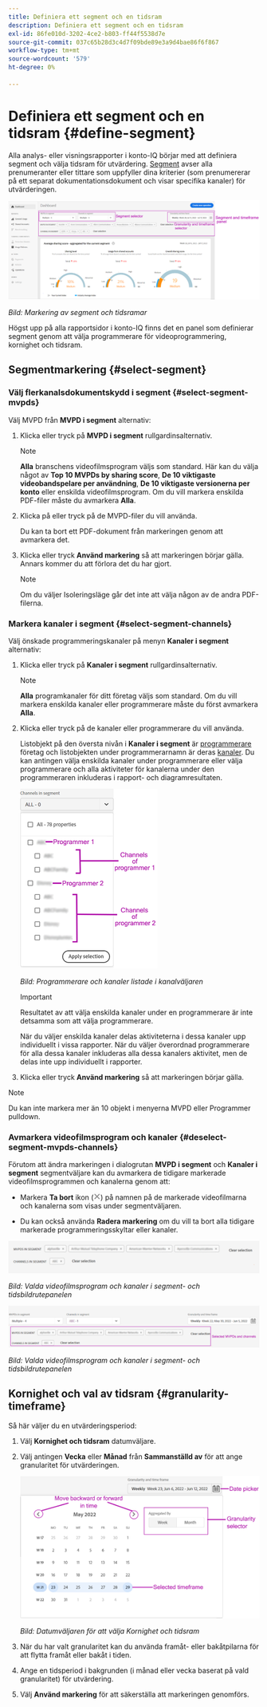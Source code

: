 ```yaml
---
title: Definiera ett segment och en tidsram
description: Definiera ett segment och en tidsram
exl-id: 86fe010d-3202-4ce2-b803-ff44f5538d7e
source-git-commit: 037c65b28d3c4d7f09bde89e3a9d4bae86f6f867
workflow-type: tm+mt
source-wordcount: '579'
ht-degree: 0%

---
```


# Definiera ett segment och en tidsram {#define-segment}

Alla analys- eller visningsrapporter i konto-IQ börjar med att definiera segment och välja tidsram för utvärdering. [Segment](/help/AccountIQ/product-concepts.md#segmet-def) avser alla prenumeranter eller tittare som uppfyller dina kriterier (som prenumererar på ett separat dokumentationsdokument och visar specifika kanaler) för utvärderingen.

![](assets/segment-panel.png)

*Bild: Markering av segment och tidsramar*

Högst upp på alla rapportsidor i konto-IQ finns det en panel som definierar segment genom att välja programmerare för videoprogrammering, kornighet och tidsram.

## Segmentmarkering {#select-segment}

### Välj flerkanalsdokumentskydd i segment {#select-segment-mvpds}

Välj MVPD från **MVPD i segment** alternativ:

1. Klicka eller tryck på **MVPD i segment** rullgardinsalternativ.

   >[!NOTE]
   >
   >**Alla** branschens videofilmsprogram väljs som standard. Här kan du välja något av **Top 10 MVPDs by sharing score**, **De 10 viktigaste videobandspelare per användning**, **De 10 viktigaste versionerna per konto** eller enskilda videofilmsprogram. Om du vill markera enskilda PDF-filer måste du avmarkera **Alla**.

1. Klicka på eller tryck på de MVPD-filer du vill använda.

   Du kan ta bort ett PDF-dokument från markeringen genom att avmarkera det.

1. Klicka eller tryck **Använd markering** så att markeringen börjar gälla. Annars kommer du att förlora det du har gjort.

   >[!NOTE]
   >
   >Om du väljer Isoleringsläge går det inte att välja någon av de andra PDF-filerna.

### Markera kanaler i segment {#select-segment-channels}

Välj önskade programmeringskanaler på menyn **Kanaler i segment** alternativ:

1. Klicka eller tryck på **Kanaler i segment** rullgardinsalternativ.

   >[!NOTE]
   >
   >**Alla** programkanaler för ditt företag väljs som standard. Om du vill markera enskilda kanaler eller programmerare måste du först avmarkera **Alla**.

1. Klicka eller tryck på de kanaler eller programmerare du vill använda.

   Listobjekt på den översta nivån i **Kanaler i segment** är [programmerare](/help/AccountIQ/product-concepts.md#programmer-def) företag och listobjekten under programmerarnamn är deras [kanaler](/help/AccountIQ/product-concepts.md#channel-def). Du kan antingen välja enskilda kanaler under programmerare eller välja programmerare och alla aktiviteter för kanalerna under den programmeraren inkluderas i rapport- och diagramresultaten.

   ![](assets/programmer-channels.png)


   *Bild: Programmerare och kanaler listade i kanalväljaren*

   >[!IMPORTANT]
   >
   >Resultatet av att välja enskilda kanaler under en programmerare är inte detsamma som att välja programmerare.
   >
   >
   >När du väljer enskilda kanaler delas aktiviteterna i dessa kanaler upp individuellt i vissa rapporter. När du väljer överordnad programmerare för alla dessa kanaler inkluderas alla dessa kanalers aktivitet, men de delas inte upp individuellt i rapporter.

1. Klicka eller tryck **Använd markering** så att markeringen börjar gälla.

>[!NOTE]
>
>Du kan inte markera mer än 10 objekt i menyerna MVPD eller Programmer pulldown.

### Avmarkera videofilmsprogram och kanaler {#deselect-segment-mvpds-channels}

Förutom att ändra markeringen i dialogrutan **MVPD i segment** och **Kanaler i segment** segmentväljare kan du avmarkera de tidigare markerade videofilmsprogrammen och kanalerna genom att:

* Markera **Ta bort** ikon (![ta bort ikon](assets/remove-icon.png)) på namnen på de markerade videofilmarna och kanalerna som visas under segmentväljaren.

* Du kan också använda **Radera markering** om du vill ta bort alla tidigare markerade programmeringsskyltar eller kanaler.

![](assets/segment-panel-selection1.png)

*Bild: Valda videofilmsprogram och kanaler i segment- och tidsbildrutepanelen*

![](assets/segment-panel-selection.png)

*Bild: Valda videofilmsprogram och kanaler i segment- och tidsbildrutepanelen*

## Kornighet och val av tidsram {#granularity-timeframe}

Så här väljer du en utvärderingsperiod:

1. Välj **Kornighet och tidsram** datumväljare.

1. Välj antingen **Vecka** eller **Månad** från **Sammanställd av** för att ange granularitet för utvärderingen.

   ![](assets/granularity-timeframe-weekwise.png)


   *Bild: Datumväljaren för att välja Kornighet och tidsram*

1. När du har valt granularitet kan du använda framåt- eller bakåtpilarna för att flytta framåt eller bakåt i tiden.

1. Ange en tidsperiod i bakgrunden (i månad eller vecka baserat på vald granularitet) för utvärdering.

1. Välj **Använd markering** för att säkerställa att markeringen genomförs.
